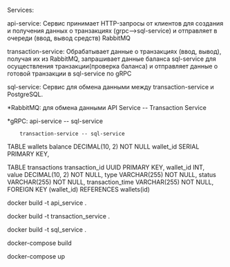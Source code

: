 
Services:

api-service: Сервис принимает HTTP-запросы от клиентов для создания и получения данных о транзакциях (grpc-->sql-service) и отправляет в очереди (ввод, вывод средств) RabbitMQ 
  

transaction-service: Обрабатывает данные о транзакциях (ввод, вывод), получая их из RabbitMQ, запрашивает данные баланса sql-service для осуществления транзакции(проверка баланса) и отправляет данные о готовой транзакции в sql-service по gRPC


sql-service: Cервис для обмена данными между transaction-service и PostgreSQL. 


*RabbitMQ: для обмена данными API Service -- Transaction Service

*gRPC:  api-service -- sql-service

        transaction-service -- sql-service

TABLE wallets 
  balance DECIMAL(10, 2) NOT NULL
  wallet_id SERIAL PRIMARY KEY,


TABLE transactions 
  transaction_id UUID PRIMARY KEY,
  wallet_id INT,  
  value DECIMAL(10, 2) NOT NULL,
  type VARCHAR(255) NOT NULL,
  status VARCHAR(255) NOT NULL,
  transaction_time VARCHAR(255) NOT NULL,
  FOREIGN KEY (wallet_id) REFERENCES wallets(id)


docker build -t api_service .

docker build -t transaction_service .

docker build -t sql_service .


docker-compose build

docker-compose up 




